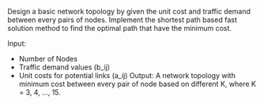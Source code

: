 Design a basic network topology by given the unit cost and traffic demand between every pairs of nodes. Implement the shortest path based fast solution method to find the optimal path that have the minimum cost.

Input:
- Number of Nodes
- Traffic demand values (b_ij)
- Unit costs for potential links (a_ij)
Output:
A network topology with minimum cost between every pair of node based on different K, where K = 3, 4, …, 15.

